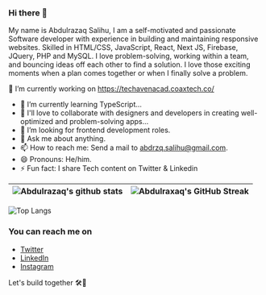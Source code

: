 ### Hi there 👋

My name is Abdulrazaq Salihu,
I am a self-motivated and passionate Software developer with experience in building and maintaining responsive websites. Skilled in HTML/CSS, JavaScript, React, Next JS, Firebase, JQuery, PHP and MySQL. I love problem-solving, working within a team, and bouncing ideas off each other to find a solution. I love those exciting moments when a plan comes together or when I finally solve a problem.


🔭 I’m currently working on https://techavenacad.coaxtech.co/
- 🌱 I’m currently learning TypeScript...
- 👯 I'll love to collaborate with designers and developers in creating well-optimized and problem-solving apps...
- 🤔 I’m looking for frontend development roles.
- 💬 Ask me about anything.
- 📫 How to reach me: Send a mail to abdrzq.salihu@gmail.com.
- 😄 Pronouns: He/him.
- ⚡ Fun fact: I share Tech content on Twitter & Linkedin



<!-- [![Abdulrazaq's GitHub Activity Graph](https://activity-graph.herokuapp.com/graph?username=abdrzqsalihu&theme=cobalt)](https://git.io/praveenscience) -->

![Abdulrazaq's github stats](https://github-readme-stats.vercel.app/api?username=abdrzqsalihu&show_icons=true&theme=cobalt) | ![Abdulraxaq's GitHub Streak](https://github-readme-streak-stats.herokuapp.com/?user=abdrzqsalihu&theme=cobalt&card_width=500) |
| --- | --- |


 ![Top Langs](https://github-readme-stats.vercel.app/api/top-langs/?username=abdrzqsalihu&theme=cobalt&card_width=1000) 
<!-- ![Github Stars](https://github-readme-stats.vercel.app/api?username=abdrzqsalihu&show_icons=true&locale=en&count_private=true&hide_rank=true&custom_title=My%20GitHub%20Stats&disable_animations=true&theme=cobalt) -->




### You can reach me on
- [Twitter](https://twitter.com/abdrzqsalihu)
- [LinkedIn](https://www.linkedin.com/in/abdrzqsalihu/)
- [Instagram](https://www.instagram.com/abdrzq.salihu/)

Let's build together 🛠🚀 
